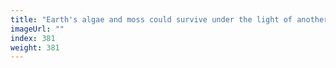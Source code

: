 ```yaml
---
title: "Earth's algae and moss could survive under the light of another star"
imageUrl: ""
index: 381
weight: 381
---
```

